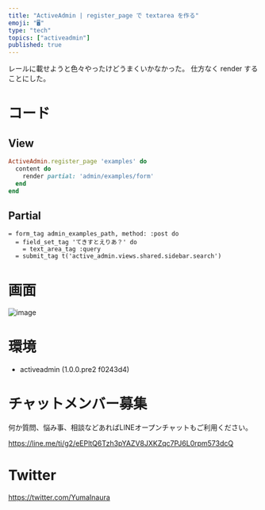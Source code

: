 ```yaml
---
title: "ActiveAdmin | register_page で textarea を作る"
emoji: "🖥"
type: "tech"
topics: ["activeadmin"]
published: true
---
```


レールに載せようと色々やったけどうまくいかなかった。
仕方なく render することにした。

# コード

## View

```rb:app/admin/example.rb
ActiveAdmin.register_page 'examples' do
  content do
    render partial: 'admin/examples/form'
  end
end
```

## Partial

```rb:app/vies/examples/_form.html.slim
= form_tag admin_examples_path, method: :post do
  = field_set_tag 'てきすとえりあ？' do
    = text_area_tag :query
  = submit_tag t('active_admin.views.shared.sidebar.search')
```

# 画面

![image](https://qiita-image-store.s3.amazonaws.com/0/89618/155a7e0f-1295-7440-2080-3d3b345ef6e9.png)



# 環境

- activeadmin (1.0.0.pre2 f0243d4)








<!-- Update From Qiita API -->

# チャットメンバー募集


何か質問、悩み事、相談などあればLINEオープンチャットもご利用ください。

https://line.me/ti/g2/eEPltQ6Tzh3pYAZV8JXKZqc7PJ6L0rpm573dcQ





# Twitter


https://twitter.com/YumaInaura


<!-- Update From Qiita API -->


